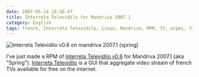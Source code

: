 ```yaml
---
date: 2007-05-14 18:36:47
title: Interreta Televidilo for Mandriva 2007.1
category: English
tags: french, Interreta Televidilo, Linux, Mandriva, RPM, TV, urpmi, Video
---
```


![Interreta Televidilo v0.6 on mandriva 2007.1
(spring)](/uploads/2007/interreta-televidilo-v06-on-mandriva-20071-spring1.png)

I've just made a RPM of [Interreta Televidilo
v0.6](https://github.com/kdeldycke/mandriva-specs/tree/master/2007.1/televidilo-0.6-2)
for Mandriva 2007.1 (aka "Spring"). [Interreta
Televidilo](https://web.archive.org/web/20111019071359/http://televidilo.bouil.org/)
is a GUI that aggregate video stream of french TVs available for free on the
internet.
